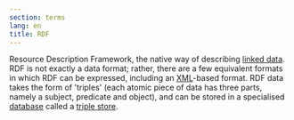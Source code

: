 ```yaml
---
section: terms
lang: en
title: RDF
---
```


Resource Description Framework, the native way of describing [linked data](../linked-data/). RDF is not exactly a data format; rather, there are a few equivalent formats in which RDF can be expressed, including an [XML](../xml/)-based format. RDF data takes the form of 'triples' (each atomic piece of data has three parts, namely a subject, predicate and object), and can be stored in a specialised [database](../database/) called a [triple store](../triple-store/).
